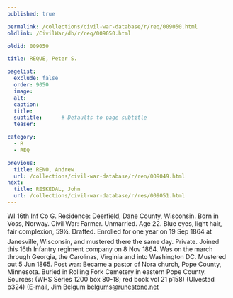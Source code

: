 ```yaml
---
published: true

permalink: /collections/civil-war-database/r/req/009050.html
oldlink: /CivilWar/db/r/req/009050.html

oldid: 009050

title: REQUE, Peter S.

pagelist:
  exclude: false
  order: 9050
  image: 
  alt:
  caption:
  title:
  subtitle:      # Defaults to page subtitle
  teaser:

category: 
  - R 
  - REQ

previous:
  title: RENO, Andrew
  url: /collections/civil-war-database/r/ren/009049.html  
next:
  title: RESKEDAL, John
  url: /collections/civil-war-database/r/res/009051.html   
---
```

WI 16th Inf Co G. Residence: Deerfield, Dane County, Wisconsin. Born in Voss, Norway. Civil War: Farmer. Unmarried. Age 22. Blue eyes, light hair, fair complexion, 5&#146;9&frac14;&#148;. Drafted. Enrolled for one year on 19 Sep 1864 at Janesville, Wisconsin, and mustered there the same day. Private. Joined this 16th Infantry regiment company on 8 Nov 1864. Was on the march through Georgia, the Carolinas, Virginia and into Washington DC. Mustered out 5 Jun 1865. Post war: Became a pastor of Nora church, Pope County, Minnesota. Buried in Rolling Fork Cemetery in eastern Pope County. Sources: (WHS Series 1200 box 80-18; red book vol 21 p158) (Ulvestad p324) (E-mail, Jim Belgum [belgums@runestone.net](mailto:belgums@runestone.net)